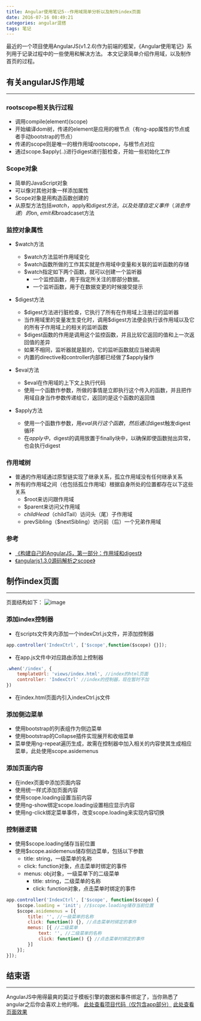 ```yaml
---
title: Angular使用笔记5--作用域简单分析以及制作index页面
date: 2016-07-16 08:49:21
categories: angular混搭
tags: 笔记
---
```

最近的一个项目使用AngularJS(v1.2.6)作为前端的框架，《Angular使用笔记》系列用于记录过程中的一些使用和解决方法。
本文记录简单介绍作用域，以及制作首页的过程。
<!--more-->
## 有关angularJS作用域
-----
### rootscope相关执行过程
- 调用compile(element)(scope)
- 开始编译dom树，传递的element是应用的根节点（有ng-app属性的节点或者手动bootstrap的节点）
- 传递的scope则是唯一的根作用域rootscope，与根节点对应
- 通过scope.$apply(..)进行digest进行脏检查，开始一些初始化工作

### Scope对象
- 简单的JavaScript对象
- 可以像对其他对象一样添加属性
- Scope对象是用构造函数创建的
- 从原型方法包括$watch，$apply和$digest方法，以及处理自定义事件（消息传递）的$on, $emit和$broadcaset方法

### 监控对象属性
- $watch方法
  - $watch方法监听作用域变化
  - $watch函数所做的工作其实就是作用域中变量和关联的监听函数的存储
  - $watch指定如下两个函数，就可以创建一个监听器
    - 一个监控函数，用于指定所关注的那部分数据。
    - 一个监听函数，用于在数据变更的时候接受提示

- $digest方法
  - $digest方法进行脏检查，它执行了所有在作用域上注册过的监听器
  - 当作用域里的变量发生变化时，调用$digest方法便会执行该作用域以及它的所有子作用域上的相关的监听函数
  - $digest函数的作用是调用这个监控函数，并且比较它返回的值和上一次返回值的差异
  - 如果不相同，监听器就是脏的，它的监听函数就应当被调用
  - 内置的directive和controller内部都已经做了$apply操作

- $eval方法
  - $eval在作用域的上下文上执行代码
  - 使用一个函数作参数，所做的事情是立即执行这个传入的函数，并且把作用域自身当作参数传递给它，返回的是这个函数的返回值

- $apply方法
  - 使用一个函数作参数，用$eval执行这个函数，然后通过$digest触发digest循环
  - 在$apply中，$digest的调用放置于finally块中，以确保即使函数抛出异常，也会执行digest

### 作用域树
- 普通的作用域通过原型链实现了继承关系，孤立作用域没有任何继承关系
- 所有的作用域之间（也包括孤立作用域）根据自身所处的位置都存在以下这些关系
  - $root来访问跟作用域
  - $parent来访问父作用域
  - $childHead（$childTail）访问头（尾）子作用域
  - prevSibling（$nextSibling）访问前（后）一个兄弟作用域

### 参考
- [《构建自己的AngularJS，第一部分：作用域和digest》](http://www.ituring.com.cn/article/39865)
- [《angularjs1.3.0源码解析之scope》](http://www.html-js.com/article/2365)

## 制作index页面
-----
页面结构如下：
![image](http://o905ne85q.bkt.clouddn.com/F3A2.tmp.png)

### 添加index控制器
- 在scripts文件夹内添加一个indexCtrl.js文件，并添加控制器

``` javascript
app.controller('IndexCtrl', ['$scope',function($scope) {}]);
```
- 在app.js文件中对应路由添加上控制器

``` javascript
.when('/index', {
	templateUrl: 'views/index.html', //index的html页面
	controller: 'IndexCtrl' //index的控制器，现在暂时不加
})
```
- 在index.html页面内引入indexCtrl.js文件

### 添加侧边菜单
- 使用bootstrap的列表组作为侧边菜单
- 使用bootstrap的Collapse插件实现展开和收缩菜单
- 菜单使用ng-repeat遍历生成，故需在控制器中加入相关的内容使其生成相应菜单，此处使用scope.asidemenus

### 添加页面内容
- 在index页面中添加页面内容
- 使用统一样式添加页面内容
- 使用scope.loading设置当前内容
- 使用ng-show绑定scope.loading设置相应显示内容
- 使用ng-click绑定菜单事件，改变scope.loading来实现内容切换

### 控制器逻辑
- 使用$scope.loading储存当前位置
- 使用$scope.asidemenus储存侧边菜单，包括以下参数
  - title: string，一级菜单的名称
  - click: function对象，点击菜单时绑定的事件
  - menus: obj对象，一级菜单下的二级菜单
    - title: string，二级菜单的名称
    - click: function对象，点击菜单时绑定的事件
``` javascript
app.controller('IndexCtrl', ['$scope', function($scope) {
	$scope.loading = 'init'; //$scope.loading储存当前位置
	$scope.asidemenus = [{
		title: '', //一级菜单的名称
		click: function() {}, //点击菜单时绑定的事件
		menus: [{ //二级菜单
			text: '', //二级菜单的名称
			click: function() {} //点击菜单时绑定的事件
		}]
	}];
}]);
```

## 结束语
-----
AngularJS中用得最爽的莫过于模板引擎的数据和事件绑定了，当你熟悉了angular之后你会喜欢上他的哦。
[此处查看项目代码（仅包含app部分）](https://github.com/godbasin/godbasin.github.io/tree/blog-codes/angular-notes/5-fullfill-index)
[此处查看页面效果](http://o9grhhyar.bkt.clouddn.com/5-fullfill-index/index.html#/index)